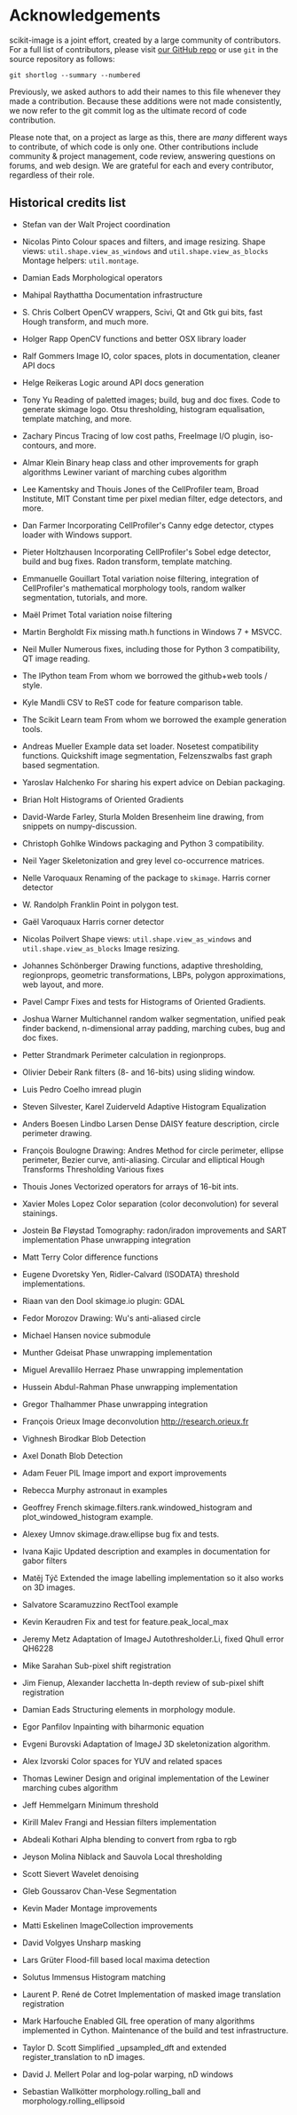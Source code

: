 ﻿# Acknowledgements

scikit-image is a joint effort, created by a large community of contributors.
For a full list of contributors, please visit
[our GitHub repo](https://github.com/scikit-image/scikit-image/graphs/contributors)
or use `git` in the source repository as follows:

```
git shortlog --summary --numbered

```

Previously, we asked authors to add their names to this file whenever
they made a contribution. Because these additions were not made
consistently, we now refer to the git commit log as the ultimate
record of code contribution.

Please note that, on a project as large as this, there are _many_
different ways to contribute, of which code is only one. Other
contributions include community & project management, code review,
answering questions on forums, and web design. We are grateful for
each and every contributor, regardless of their role.

## Historical credits list

- Stefan van der Walt
  Project coordination

- Nicolas Pinto
  Colour spaces and filters, and image resizing.
  Shape views: `util.shape.view_as_windows` and `util.shape.view_as_blocks`
  Montage helpers: `util.montage`.

- Damian Eads
  Morphological operators

- Mahipal Raythattha
  Documentation infrastructure

- S. Chris Colbert
  OpenCV wrappers, Scivi, Qt and Gtk gui bits, fast Hough transform,
  and much more.

- Holger Rapp
  OpenCV functions and better OSX library loader

- Ralf Gommers
  Image IO, color spaces, plots in documentation, cleaner API docs

- Helge Reikeras
  Logic around API docs generation

- Tony Yu
  Reading of paletted images; build, bug and doc fixes.
  Code to generate skimage logo.
  Otsu thresholding, histogram equalisation, template matching, and more.

- Zachary Pincus
  Tracing of low cost paths, FreeImage I/O plugin, iso-contours,
  and more.

- Almar Klein
  Binary heap class and other improvements for graph algorithms
  Lewiner variant of marching cubes algorithm

- Lee Kamentsky and Thouis Jones of the CellProfiler team, Broad Institute, MIT
  Constant time per pixel median filter, edge detectors, and more.

- Dan Farmer
  Incorporating CellProfiler's Canny edge detector, ctypes loader with Windows
  support.

- Pieter Holtzhausen
  Incorporating CellProfiler's Sobel edge detector, build and bug fixes.
  Radon transform, template matching.

- Emmanuelle Gouillart
  Total variation noise filtering, integration of CellProfiler's
  mathematical morphology tools, random walker segmentation,
  tutorials, and more.

- Maël Primet
  Total variation noise filtering

- Martin Bergholdt
  Fix missing math.h functions in Windows 7 + MSVCC.

- Neil Muller
  Numerous fixes, including those for Python 3 compatibility,
  QT image reading.

- The IPython team
  From whom we borrowed the github+web tools / style.

- Kyle Mandli
  CSV to ReST code for feature comparison table.

- The Scikit Learn team
  From whom we borrowed the example generation tools.

- Andreas Mueller
  Example data set loader. Nosetest compatibility functions.
  Quickshift image segmentation, Felzenszwalbs fast graph based segmentation.

- Yaroslav Halchenko
  For sharing his expert advice on Debian packaging.

- Brian Holt
  Histograms of Oriented Gradients

- David-Warde Farley, Sturla Molden
  Bresenheim line drawing, from snippets on numpy-discussion.

- Christoph Gohlke
  Windows packaging and Python 3 compatibility.

- Neil Yager
  Skeletonization and grey level co-occurrence matrices.

- Nelle Varoquaux
  Renaming of the package to `skimage`.
  Harris corner detector

- W. Randolph Franklin
  Point in polygon test.

- Gaël Varoquaux
  Harris corner detector

- Nicolas Poilvert
  Shape views: `util.shape.view_as_windows` and `util.shape.view_as_blocks`
  Image resizing.

- Johannes Schönberger
  Drawing functions, adaptive thresholding, regionprops, geometric
  transformations, LBPs, polygon approximations, web layout, and more.

- Pavel Campr
  Fixes and tests for Histograms of Oriented Gradients.

- Joshua Warner
  Multichannel random walker segmentation, unified peak finder backend,
  n-dimensional array padding, marching cubes, bug and doc fixes.

- Petter Strandmark
  Perimeter calculation in regionprops.

- Olivier Debeir
  Rank filters (8- and 16-bits) using sliding window.

- Luis Pedro Coelho
  imread plugin

- Steven Silvester, Karel Zuiderveld
  Adaptive Histogram Equalization

- Anders Boesen Lindbo Larsen
  Dense DAISY feature description, circle perimeter drawing.

- François Boulogne
  Drawing: Andres Method for circle perimeter, ellipse perimeter,
  Bezier curve, anti-aliasing.
  Circular and elliptical Hough Transforms
  Thresholding
  Various fixes

- Thouis Jones
  Vectorized operators for arrays of 16-bit ints.

- Xavier Moles Lopez
  Color separation (color deconvolution) for several stainings.

- Jostein Bø Fløystad
  Tomography: radon/iradon improvements and SART implementation
  Phase unwrapping integration

- Matt Terry
  Color difference functions

- Eugene Dvoretsky
  Yen, Ridler-Calvard (ISODATA) threshold implementations.

- Riaan van den Dool
  skimage.io plugin: GDAL

- Fedor Morozov
  Drawing: Wu's anti-aliased circle

- Michael Hansen
  novice submodule

- Munther Gdeisat
  Phase unwrapping implementation

- Miguel Arevallilo Herraez
  Phase unwrapping implementation

- Hussein Abdul-Rahman
  Phase unwrapping implementation

- Gregor Thalhammer
  Phase unwrapping integration

- François Orieux
  Image deconvolution http://research.orieux.fr

- Vighnesh Birodkar
  Blob Detection

- Axel Donath
  Blob Detection

- Adam Feuer
  PIL Image import and export improvements

- Rebecca Murphy
  astronaut in examples

- Geoffrey French
  skimage.filters.rank.windowed_histogram and plot_windowed_histogram example.

- Alexey Umnov
  skimage.draw.ellipse bug fix and tests.

- Ivana Kajic
  Updated description and examples in documentation for gabor filters

- Matěj Týč
  Extended the image labelling implementation so it also works on 3D images.

- Salvatore Scaramuzzino
  RectTool example

- Kevin Keraudren
  Fix and test for feature.peak_local_max

- Jeremy Metz
  Adaptation of ImageJ Autothresholder.Li, fixed Qhull error QH6228

- Mike Sarahan
  Sub-pixel shift registration

- Jim Fienup, Alexander Iacchetta
  In-depth review of sub-pixel shift registration

- Damian Eads
  Structuring elements in morphology module.

- Egor Panfilov
  Inpainting with biharmonic equation

- Evgeni Burovski
  Adaptation of ImageJ 3D skeletonization algorithm.

- Alex Izvorski
  Color spaces for YUV and related spaces

- Thomas Lewiner
  Design and original implementation of the Lewiner marching cubes algorithm

- Jeff Hemmelgarn
  Minimum threshold

- Kirill Malev
  Frangi and Hessian filters implementation

- Abdeali Kothari
  Alpha blending to convert from rgba to rgb

- Jeyson Molina
  Niblack and Sauvola Local thresholding

- Scott Sievert
  Wavelet denoising

- Gleb Goussarov
  Chan-Vese Segmentation

- Kevin Mader
  Montage improvements

- Matti Eskelinen
  ImageCollection improvements

- David Volgyes
  Unsharp masking

- Lars Grüter
  Flood-fill based local maxima detection

- Solutus Immensus
  Histogram matching

- Laurent P. René de Cotret
  Implementation of masked image translation registration

- Mark Harfouche
  Enabled GIL free operation of many algorithms implemented in Cython.
  Maintenance of the build and test infrastructure.

- Taylor D. Scott
  Simplified \_upsampled_dft and extended register_translation to nD images.

- David J. Mellert
  Polar and log-polar warping, nD windows

- Sebastian Wallkötter
  morphology.rolling_ball and morphology.rolling_ellipsoid
